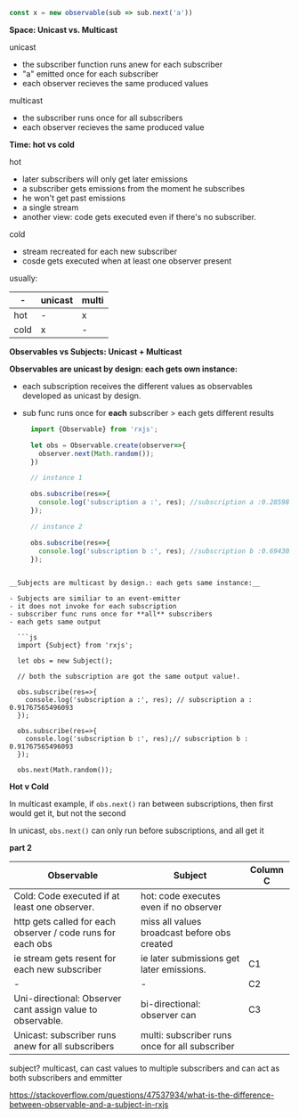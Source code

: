 
```js
const x = new observable(sub => sub.next('a'))
```

__Space: Unicast vs. Multicast__

unicast 
- the subscriber function runs anew for each subscriber
- "a" emitted once for each subscriber
- each observer recieves the same produced values


multicast 
- the subscriber runs once for all subscribers
- each observer recieves the same produced value


__Time: hot vs cold__

hot 
- later subscribers will only get later emissions
- a subscriber gets emissions from the moment he subscribes
- he won't get past emissions
- a single stream
- another view: code gets executed even if there's no subscriber.

cold
- stream recreated for each new subscriber
- cosde gets executed when at least one observer present

usually:

| -    | unicast | multi |
| ---- | ------- | ----- |
| hot  | -       | x     |
| cold | x       | -     |
 
 
__Observables vs Subjects: Unicast + Multicast__


__Observables are unicast by design: each gets own instance:__

- each subscription receives the different values as observables developed as unicast by design.
- sub func runs once for **each** subscriber > each gets different results

  ```js
    import {Observable} from 'rxjs';

    let obs = Observable.create(observer=>{
      observer.next(Math.random());
    })

    // instance 1

    obs.subscribe(res=>{
      console.log('subscription a :', res); //subscription a :0.2859800202682865
    });

    // instance 2

    obs.subscribe(res=>{
      console.log('subscription b :', res); //subscription b :0.694302021731573
    });
```

__Subjects are multicast by design.: each gets same instance:__

- Subjects are similiar to an event-emitter
- it does not invoke for each subscription 
- subscriber func runs once for **all** subscribers
- each gets same output

  ```js
  import {Subject} from 'rxjs';

  let obs = new Subject();

  // both the subscription are got the same output value!.

  obs.subscribe(res=>{
    console.log('subscription a :', res); // subscription a : 0.91767565496093
  });

  obs.subscribe(res=>{
    console.log('subscription b :', res);// subscription b : 0.91767565496093
  });

  obs.next(Math.random());

  ```

  __Hot v Cold__

In multicast example, if `obs.next()` ran between subscriptions, then first would get it, but not the second

In unicast, `obs.next()` can only run before subscriptions, and all get it


__part 2__

| Observable                                                  | Subject                                        | Column C |
| ----------------------------------------------------------- | ---------------------------------------------- | -------- |
| Cold: Code executed if at least one observer.               | hot: code executes even if no observer         |
| http gets called for each observer / code runs for each obs | miss all values broadcast before obs created   |
| ie stream gets resent for each new subscriber               | ie later submissions get later emissions.      | C1       |
| -                                                           | -                                              | C2       |
| Uni-directional: Observer cant assign value to observable.  | bi-directional: observer can                   | C3       |
| Unicast: subscriber runs anew for all subscribers           | multi: subscriber runs once for all subscriber |
 
 

subject?
multicast, can cast values to multiple subscribers and can act as both subscribers and emmitter

https://stackoverflow.com/questions/47537934/what-is-the-difference-between-observable-and-a-subject-in-rxjs